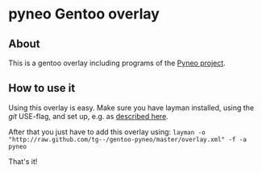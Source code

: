 pyneo Gentoo overlay
====================

About
-----
This is a gentoo overlay including programs of the [Pyneo project](http://www.pyneo.org).

How to use it
-------------
Using this overlay is easy.
Make sure you have layman installed, using the *git* USE-flag, and set up, e.g. as [described here](http://www.gentoo.org/proj/en/overlays/userguide.xml).

After that you just have to add this overlay using:
`` layman -o "http://raw.github.com/tg--/gentoo-pyneo/master/overlay.xml" -f -a pyneo ``
  
That's it!
